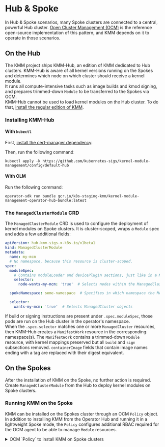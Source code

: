 # Hub & Spoke

In Hub & Spoke scenarios, many Spoke clusters are connected to a central, powerful Hub cluster.
[Open Cluster Management (OCM)](https://open-cluster-management.io) is the reference open-source implementation of this
pattern, and KMM depends on it to operate in those scenarios.

## On the Hub

The KMM project ships KMM-Hub, an edition of KMM dedicated to Hub clusters.
KMM-Hub is aware of all kernel versions running on the Spokes and determines which node on which cluster should receive
a kernel module.  
It runs all compute-intensive tasks such as image builds and kmod signing, and prepares trimmed-down `Module` to be
transferred to the Spokes via OCM.  
KMM-Hub cannot be used to load kernel modules on the Hub cluster.
To do that, [install the regular edition of KMM](./install.md).

### Installing KMM-Hub

#### With `kubectl`

First, [install the cert-manager dependency](./install.md#installing-the-cert-manager-dependency).

Then, run the following command:

```shell
kubectl apply -k https://github.com/kubernetes-sigs/kernel-module-management/config/default-hub
```

#### With OLM

Run the following command:

```shell
operator-sdk run bundle gcr.io/k8s-staging-kmm/kernel-module-management-operator-hub-bundle:latest
```

### The `ManagedClusterModule` CRD

The `ManagedClusterModule` CRD is used to configure the deployment of kernel modules on Spoke clusters.
It is cluster-scoped, wraps a `Module` spec and adds a few additional fields:

```yaml
apiVersion: hub.kmm.sigs.x-k8s.io/v1beta1
kind: ManagedClusterModule
metadata:
  name: my-mcm
  # No namespace, because this resource is cluster-scoped.
spec:
  moduleSpec:
    # Contains moduleLoader and devicePlugin sections, just like in a Module resource.
    selector:
      node-wants-my-mcm: 'true'  # Selects nodes within the ManagedCluster.

  spokeNamespace: some-namespace  # Specifies in which namespace the Module should be created

  selector:
    wants-my-mcm: 'true'  # Selects ManagedCluster objects
```

If build or signing instructions are present under `.spec.moduleSpec`, those pods are run on the Hub cluster in the
operator's namespace.  
When the `.spec.selector` matches one or more `ManagedCluster` resources, then KMM-Hub creates a `ManifestWork` resource
in the corresponding namespace(s).
The `ManifestWork` contains a trimmed-down `Module` resource, with kernel mappings preserved but all `build` and `sign`
subsections removed.
`containerImage` fields that contain image names ending with a tag are replaced with their digest equivalent.

## On the Spokes

After the installation of KMM on the Spoke, no further action is required.
Create `ManagedClusterModule` from the Hub to deploy kernel modules on Spoke clusters.

### Running KMM on the Spoke

KMM can be installed on the Spokes cluster through an OCM `Policy` object.
In addition to installing KMM from the Operator Hub and running it in a lightweight Spoke mode, the `Policy` configures
additional RBAC required for the OCM agent to be able to manage `Module` resources.

<details>
<summary>OCM `Policy` to install KMM on Spoke clusters</summary>

```yaml
---
apiVersion: policy.open-cluster-management.io/v1
kind: Policy
metadata:
  name: install-kmm
spec:
  remediationAction: enforce
  disabled: false
  policy-templates:
    - objectDefinition:
        apiVersion: policy.open-cluster-management.io/v1
        kind: ConfigurationPolicy
        metadata:
          name: install-kmm
        spec:
          severity: high
          object-templates:
          - complianceType: mustonlyhave
            objectDefinition:
              apiVersion: v1
              kind: Namespace
              metadata:
                name: kmm-operator-system
          - complianceType: mustonlyhave
            objectDefinition:
              apiVersion: operators.coreos.com/v1
              kind: OperatorGroup
              metadata:
                name: kmm
                namespace: kmm-operator-system
              spec:
                upgradeStrategy: Default
          - complianceType: mustonlyhave
            objectDefinition:
              apiVersion: operators.coreos.com/v1alpha1
              kind: Subscription
              metadata:
                name: kernel-module-management
                namespace: kmm-operator-system
              spec:
                channel: alpha
                config:
                  env:
                    - name: KMM_MANAGED
                      value: "1"
                installPlanApproval: Automatic
                name: kernel-module-management
                source: operatorhubio-catalog
                sourceNamespace: olm
          - complianceType: mustonlyhave
            objectDefinition:
              apiVersion: rbac.authorization.k8s.io/v1
              kind: ClusterRole
              metadata:
                name: kmm-module-manager
              rules:
                - apiGroups: [kmm.sigs.x-k8s.io]
                  resources: [modules]
                  verbs: [create, delete, get, list, patch, update, watch]
          - complianceType: mustonlyhave
            objectDefinition:
              apiVersion: rbac.authorization.k8s.io/v1
              kind: ClusterRoleBinding
              metadata:
                name: klusterlet-kmm
              subjects:
              - kind: ServiceAccount
                name: klusterlet-work-sa
                namespace: open-cluster-management-agent
              roleRef:
                kind: ClusterRole
                name: kmm-module-manager
                apiGroup: rbac.authorization.k8s.io
---
apiVersion: apps.open-cluster-management.io/v1
kind: PlacementRule
metadata:
  name: all-managed-clusters
spec:
  clusterSelector:
    matchExpressions: []
---
apiVersion: policy.open-cluster-management.io/v1
kind: PlacementBinding
metadata:
  name: install-kmm
placementRef:
  apiGroup: apps.open-cluster-management.io
  kind: PlacementRule
  name: all-managed-clusters
subjects:
  - apiGroup: policy.open-cluster-management.io
    kind: Policy
    name: install-kmm
```

The `spec.clusterSelector` field can be customized at will to target select clusters only.
</details>
